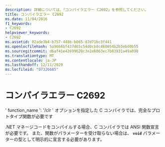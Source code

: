 ```yaml
---
description: 詳細については、「コンパイラエラー C2692」を参照してください。
title: コンパイラエラー C2692
ms.date: 11/04/2016
f1_keywords:
- C2692
helpviewer_keywords:
- C2692
ms.assetid: 02ade3b4-b757-448b-b065-d7d71bc3f441
ms.openlocfilehash: 5a9666bf437d65c54d0cb8c460054b2b3ebd0b55
ms.sourcegitcommit: d6af41e42699628c3e2e6063ec7b03931a49a098
ms.translationtype: MT
ms.contentlocale: ja-JP
ms.lasthandoff: 12/11/2020
ms.locfileid: "97326685"
---
```

# <a name="compiler-error-c2692"></a>コンパイラエラー C2692

' function_name ': '/clr ' オプションを指定した C コンパイラでは、完全なプロトタイプ関数が必要です

.NET マネージコードをコンパイルする場合、C コンパイラでは ANSI 関数宣言が必要です。 また、関数がパラメーターを受け取らない場合は、 **`void`** パラメーターの型として明示的に宣言する必要があります。

